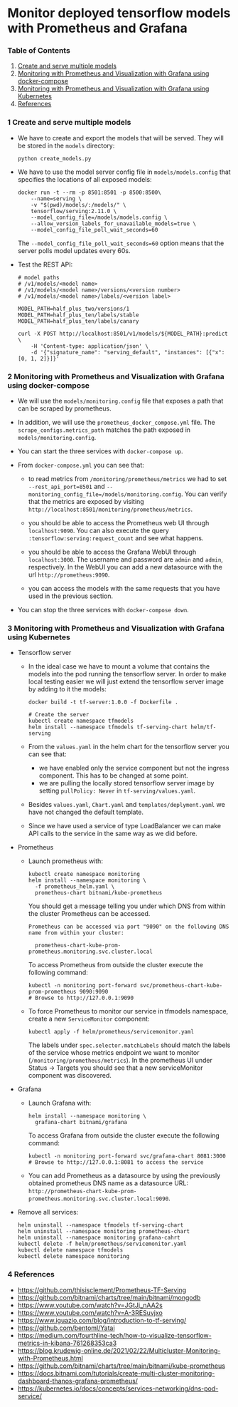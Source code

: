 # Monitor deployed tensorflow models with Prometheus and Grafana

### Table of Contents

1. [Create and serve multiple models](#1-Create-and-serve-multiple-models)
2. [Monitoring with Prometheus and Visualization with Grafana using docker-compose](#2-monitoring-with-prometheus-and-visualization-with-grafana-using-docker-compose)
3. [Monitoring with Prometheus and Visualization with Grafana using Kubernetes](#3-monitoring-with-prometheus-and-visualization-with-grafana-using-kubernetes)
4. [References](#4-references)

### 1 Create and serve multiple models

- We have to create and export the models that will be served. They will be stored in the `models` directory:
  ```shell
  python create_models.py
  ```

- We have to use the model server config file in `models/models.config` that specifies the locations of all exposed
  models:
  ```shell
  docker run -t --rm -p 8501:8501 -p 8500:8500\
      --name=serving \
      -v "$(pwd)/models/:/models/" \
      tensorflow/serving:2.11.0 \
      --model_config_file=/models/models.config \
      --allow_version_labels_for_unavailable_models=true \
      --model_config_file_poll_wait_seconds=60
  ```
  The `--model_config_file_poll_wait_seconds=60` option means that the server polls model updates every 60s.


- Test the REST API:
  ```shell
  # model paths  
  # /v1/models/<model name>
  # /v1/models/<model name>/versions/<version number>
  # /v1/models/<model name>/labels/<version label>
  
  MODEL_PATH=half_plus_two/versions/1
  MODEL_PATH=half_plus_ten/labels/stable
  MODEL_PATH=half_plus_ten/labels/canary

  curl -X POST http://localhost:8501/v1/models/${MODEL_PATH}:predict \
      -H 'Content-type: application/json' \
      -d '{"signature_name": "serving_default", "instances": [{"x": [0, 1, 2]}]}'
  ```

### 2 Monitoring with Prometheus and Visualization with Grafana using docker-compose

- We will use the `models/monitoring.config` file that exposes a path that can be scraped by prometheus.


- In addition, we will use the `prometheus_docker_compose.yml` file. The `scrape_configs.metrics_path` matches the path
  exposed
  in `models/monitoring.config`.


- You can start the three services with `docker-compose up`.


- From `docker-compose.yml` you can see that:
    - to read metrics from `/monitoring/prometheus/metrics` we had to set `--rest_api_port=8501`
      and `--monitoring_config_file=/models/monitoring.config`. You can verify that the metrics are exposed by
      visiting `http://localhost:8501/monitoring/prometheus/metrics`.

    - you should be able to access the Prometheus web UI through `localhost:9090`. You can also execute the
      query `:tensorflow:serving:request_count` and see what happens.

    - you should be able to access the Grafana WebUI through `localhost:3000`. The username and password are `admin`
      and `admin`, respectively. In the WebUI you can add a new datasource with the url `http://prometheus:9090`.

    - you can access the models with the same requests that you have used in the previous section.


- You can stop the three services with `docker-compose down`.

### 3 Monitoring with Prometheus and Visualization with Grafana using Kubernetes

- Tensorflow server

    - In the ideal case we have to mount a volume that contains the models into the pod running the tensorflow server.
      In
      order to make local testing easier we will just extend the tensorflow server image by adding to it the models:
      ```shell
      docker build -t tf-server:1.0.0 -f Dockerfile .
  
      # Create the server
      kubectl create namespace tfmodels
      helm install --namespace tfmodels tf-serving-chart helm/tf-serving
      ```

    - From the `values.yaml` in the helm chart for the tensorflow server you can see that:
        - we have enabled only the service component but not the ingress component. This has to be changed at some
          point.
        - we are pulling the locally stored tensorflow server image by setting `pullPolicy: Never`
          in `tf-serving/values.yaml`.

    - Besides `values.yaml`, `Chart.yaml` and `templates/deplyment.yaml` we have not changed the default template.
    - Since we have used a service of type LoadBalancer we can make API calls to the service in the same way as we did
      before.


- Prometheus

    - Launch prometheus with:
      ```shell
      kubectl create namespace monitoring
      helm install --namespace monitoring \
        -f prometheus_helm.yaml \
        prometheus-chart bitnami/kube-prometheus
      ```
      You should get a message telling you under which DNS from within the cluster Prometheus can be accessed.
      ```shell
      Prometheus can be accessed via port "9090" on the following DNS name from within your cluster:
      
        prometheus-chart-kube-prom-prometheus.monitoring.svc.cluster.local
      ```
      To access Prometheus from outside the cluster execute the following command:
      ```shell
      kubectl -n monitoring port-forward svc/prometheus-chart-kube-prom-prometheus 9090:9090
      # Browse to http://127.0.0.1:9090
      ```

    - To force Prometheus to monitor our service in tfmodels namespace, create a new `ServiceMonitor` component:
      ```shell
      kubectl apply -f helm/prometheus/servicemonitor.yaml
      ```
      The labels under `spec.selector.matchLabels` should match the labels of the service whose metrics endpoint we want to monitor (`/monitoring/prometheus/metrics`). In the prometheus UI under Status -> Targets you should see that a new serviceMonitor component was discovered.


- Grafana
    - Launch Grafana with:
      ```shell
      helm install --namespace monitoring \
        grafana-chart bitnami/grafana
      ```
      To access Grafana from outside the cluster execute the following command:
      ```shell
      kubectl -n monitoring port-forward svc/grafana-chart 8081:3000
      # Browse to http://127.0.0.1:8081 to access the service
      ```
    - You can add Prometheus as a datasource by using the previously obtained prometheus DNS name as a datasource
      URL: `http://prometheus-chart-kube-prom-prometheus.monitoring.svc.cluster.local:9090`.


- Remove all services:
  ```shell
  helm uninstall --namespace tfmodels tf-serving-chart
  helm uninstall --namespace monitoring prometheus-chart
  helm uninstall --namespace monitoring grafana-cahrt
  kubectl delete -f helm/prometheus/servicemonitor.yaml
  kubectl delete namespace tfmodels
  kubectl delete namespace monitoring
  ```

### 4 References

- https://github.com/thisisclement/Prometheus-TF-Serving
- https://github.com/bitnami/charts/tree/main/bitnami/mongodb
- https://www.youtube.com/watch?v=JGtJj_nAA2s
- https://www.youtube.com/watch?v=A-3RESuvjxo
- https://www.iguazio.com/blog/introduction-to-tf-serving/
- https://github.com/bentoml/Yatai
- https://medium.com/fourthline-tech/how-to-visualize-tensorflow-metrics-in-kibana-761268353ca3
- https://blog.krudewig-online.de/2021/02/22/Multicluster-Monitoring-with-Prometheus.html
- https://github.com/bitnami/charts/tree/main/bitnami/kube-prometheus
- https://docs.bitnami.com/tutorials/create-multi-cluster-monitoring-dashboard-thanos-grafana-prometheus/
- https://kubernetes.io/docs/concepts/services-networking/dns-pod-service/
